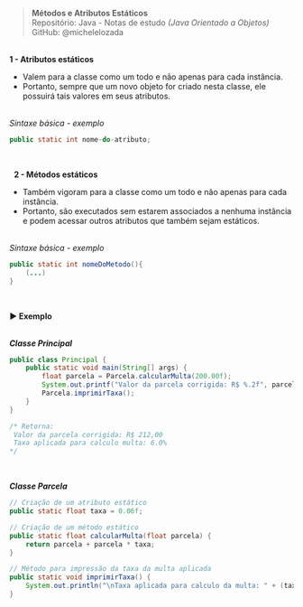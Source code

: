 > **Métodos e Atributos Estáticos**     
> Repositório: Java - Notas de estudo *(Java Orientado a Objetos)*    
> GitHub: @michelelozada
&nbsp;
     
&nbsp;  
**1 - Atributos estáticos**  
- Valem para a classe como um todo e não apenas para cada instância.
- Portanto, sempre que um novo objeto for criado nesta classe, ele possuirá tais valores em seus atributos.  
&nbsp;
     
*Sintaxe básica - exemplo*  
```java
public static int nome-do-atributo;
```
&nbsp;
     
&nbsp; 
**2 - Métodos estáticos**  
- Também vigoram para a classe como um todo e não apenas para cada instância.
- Portanto, são executados sem estarem associados a nenhuma instância e podem acessar outros atributos que também sejam estáticos.  
&nbsp;
     
*Sintaxe básica - exemplo*  
```java
public static int nomeDoMetodo(){
	(...)
}
```
&nbsp;     

**:arrow_forward: Exemplo**  
&nbsp;

***Classe Principal***
```java
public class Principal {
	public static void main(String[] args) {
		float parcela = Parcela.calcularMulta(200.00f);
		System.out.printf("Valor da parcela corrigida: R$ %.2f", parcela);
		Parcela.imprimirTaxa();
	}
}

/* Retorna:
 Valor da parcela corrigida: R$ 212,00
 Taxa aplicada para calculo multa: 6.0%
*/
```

&nbsp;

***Classe Parcela***
```java
// Criação de um atributo estático
public static float taxa = 0.06f;

// Criação de um método estático
public static float calcularMulta(float parcela) {
	return parcela + parcela * taxa;
}

// Método para impressão da taxa da multa aplicada
public static void imprimirTaxa() {
	System.out.println("\nTaxa aplicada para calculo da multa: " + (taxa * 100) +"%");
}
```